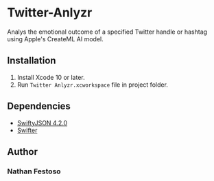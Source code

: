 # Twitter-Anlyzr
Analys the emotional outcome of a specified Twitter handle or hashtag using Apple's CreateML AI model.

## Installation
1. Install Xcode 10 or later.
2. Run `Twitter Anlyzr.xcworkspace` file in project folder.

## Dependencies
* [SwiftyJSON 4.2.0](https://cocoapods.org/pods/SwiftyJSON)
* [Swifter](https://github.com/mattdonnelly/Swifter)

## Author
### Nathan Festoso
